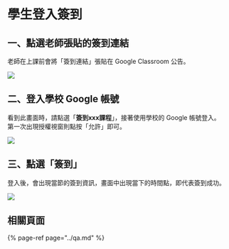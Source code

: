 # 學生登入簽到

## 一、點選老師張貼的簽到連結

老師在上課前會將「簽到連結」張貼在 Google Classroom 公告。

![](https://i.imgur.com/9U1E01k.png)

## 二、登入學校 Google 帳號

看到此畫面時，請點選「**簽到xxx課程**」，接著使用學校的 Google 帳號登入。  
第一次出現授權視窗則點按「允許」即可。

![](https://i.imgur.com/tG06MfQ.png)


## 三、點選「簽到」

登入後，會出現當節的簽到資訊，畫面中出現當下的時間點，即代表簽到成功。

![](https://i.imgur.com/Elst9Xp.png)

## 相關頁面

{% page-ref page="../qa.md" %}

